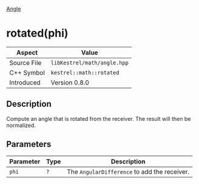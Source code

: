 [Angle](index)
# rotated(phi)
| Aspect | Value |
| --- | --- |
| Source File | `libKestrel/math/angle.hpp` |
| C++ Symbol | `kestrel::math::rotated` |
| Introduced | Version 0.8.0 |
## Description
Compute an angle that is rotated from the receiver. The result will then be normalized.
## Parameters
| Parameter | Type | Description |
| --- | --- | --- |
| `phi` | `?` | The `AngularDifference` to add the receiver. |
